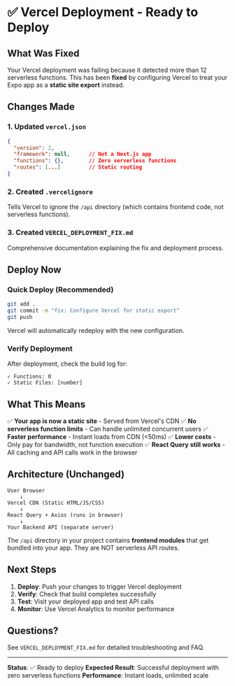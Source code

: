 # ✅ Vercel Deployment - Ready to Deploy

## What Was Fixed
Your Vercel deployment was failing because it detected more than 12 serverless functions. This has been **fixed** by configuring Vercel to treat your Expo app as a **static site export** instead.

## Changes Made

### 1. Updated `vercel.json`
```json
{
  "version": 2,
  "framework": null,      // Not a Next.js app
  "functions": {},        // Zero serverless functions
  "routes": [...]         // Static routing
}
```

### 2. Created `.vercelignore`
Tells Vercel to ignore the `/api` directory (which contains frontend code, not serverless functions).

### 3. Created `VERCEL_DEPLOYMENT_FIX.md`
Comprehensive documentation explaining the fix and deployment process.

## Deploy Now

### Quick Deploy (Recommended)
```bash
git add .
git commit -m "fix: Configure Vercel for static export"
git push
```

Vercel will automatically redeploy with the new configuration.

### Verify Deployment
After deployment, check the build log for:
```
✓ Functions: 0
✓ Static Files: [number]
```

## What This Means

✅ **Your app is now a static site** - Served from Vercel's CDN
✅ **No serverless function limits** - Can handle unlimited concurrent users
✅ **Faster performance** - Instant loads from CDN (<50ms)
✅ **Lower costs** - Only pay for bandwidth, not function execution
✅ **React Query still works** - All caching and API calls work in the browser

## Architecture (Unchanged)

```
User Browser
    ↓
Vercel CDN (Static HTML/JS/CSS)
    ↓
React Query + Axios (runs in browser)
    ↓
Your Backend API (separate server)
```

The `/api` directory in your project contains **frontend modules** that get bundled into your app. They are NOT serverless API routes.

## Next Steps

1. **Deploy**: Push your changes to trigger Vercel deployment
2. **Verify**: Check that build completes successfully
3. **Test**: Visit your deployed app and test API calls
4. **Monitor**: Use Vercel Analytics to monitor performance

## Questions?

See `VERCEL_DEPLOYMENT_FIX.md` for detailed troubleshooting and FAQ.

---

**Status**: ✅ Ready to deploy
**Expected Result**: Successful deployment with zero serverless functions
**Performance**: Instant loads, unlimited scale
